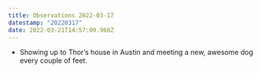 ```yaml
---
title: Observations 2022-03-17
datestamp: "20220317"
date: 2022-03-21T14:57:09.968Z
---
```

- Showing up to Thor’s house in Austin and meeting a new, awesome dog every couple of feet.